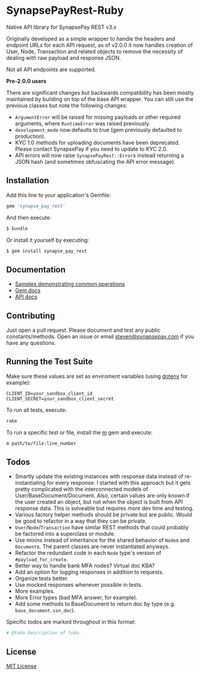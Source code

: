 # SynapsePayRest-Ruby

Native API library for SynapsePay REST v3.x

Originally developed as a simple wrapper to handle the headers and endpoint URLs for each API request, as of v2.0.0 it now handles creation of User, Node, Transaction and related objects to remove the necessity of dealing with raw payload and response JSON.

Not all API endpoints are supported.

**Pre-2.0.0 users**

There are significant changes but backwards compatibility has been mostly maintained by building on top of the base API wrapper. You can still use the previous classes but note the following changes:

- `ArgumentError` will be raised for missing payloads or other required arguments, where `RuntimeError` was raised previously. 
- `development_mode` now defaults to true (gem previously defaulted to production).
- KYC 1.0 methods for uploading documents have been deprecated. Please contact SynapsePay if you need to update to KYC 2.0.
- API errors will now raise `SynapsePayRest::Error`s instead returning a JSON hash (and sometimes obfuscating the API error message).

## Installation

Add this line to your application's Gemfile:

```ruby
gem 'synapse_pay_rest'
```

And then execute:

```bash
$ bundle
```

Or install it yourself by executing:

```bash
$ gem install synapse_pay_rest
```

## Documentation

- [Samples demonstrating common operations](samples.md)
- [Gem docs](http://www.rubydoc.info/gems/synapse_pay_rest)
- [API docs](http://docs.synapsepay.com/v3.1)

## Contributing

Just open a pull request. Please document and test any public constants/methods. Open an issue or email steven@synapsepay.com if you have any questions.

## Running the Test Suite

Make sure these values are set as enviroment variables (using [dotenv](https://github.com/bkeepers/dotenv) for example):

```
CLIENT_ID=your_sandbox_client_id
CLIENT_SECRET=your_sandbox_client_secret
```

To run all tests, execute:

```bash
rake
```

To run a specific test or file, install the [m](https://github.com/qrush/m) gem and execute:

```bash
m path/to/file:line_number
```

## Todos

- Smartly update the existing instances with response data instead of re-instantiating for every response. I started with this approach but it gets pretty complicated with the interconnected models of User/BaseDocument/Document. Also, certain values are only known if the user created an object, but not when the object is built from API response data. This is solveable but requires more dev time and testing.
- Various factory helper methods should be private but are public. Would be good to refactor in a way that they can be private.
- `User`/`Node`/`Transaction` have similar REST methods that could probably be factored into a superclass or module.
- Use mixins instead of inheritance for the shared behavior of `Node`s and `Document`s. The parent classes are never instantiated anyways.
- Refactor the redundant code in each `Node` type's version of `#payload_for_create`.
- Better way to handle bank MFA nodes? Virtual doc KBA?
- Add an option for logging responses in addition to requests.
- Organize tests better.
- Use mocked responses whenever possible in tests.
- More examples.
- More Error types (bad MFA answer, for example).
- Add some methods to BaseDocument to return doc by type (e.g. `base_document.ssn_doc`).

Specific todos are marked throughout in this format:

```ruby
# @todo Description of todo.
```

## License

[MIT License](LICENSE)